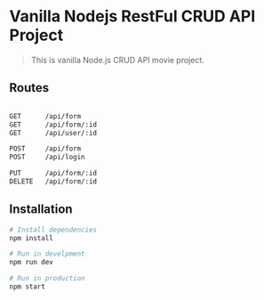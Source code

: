 # Vanilla Nodejs RestFul CRUD API Project 
> This is vanilla Node.js CRUD API movie project.

## Routes
```bash

GET      /api/form
GET      /api/form/:id
GET      /api/user/:id

POST     /api/form
POST     /api/login

PUT      /api/form/:id
DELETE   /api/form/:id

```

## Installation

```bash
# Install dependencies
npm install

# Run in develpment
npm run dev

# Run in production
npm start
```
